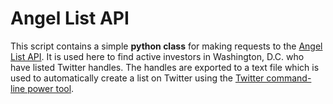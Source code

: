 # Angel List API

This script contains a simple __python class__ for making requests to the [Angel List API](https://angel.co/api). It is used here to find active investors in Washington, D.C. who have listed Twitter handles. The handles are exported to a text file which is used to automatically create a list on Twitter using the [Twitter command-line power tool](https://github.com/sferik/t).